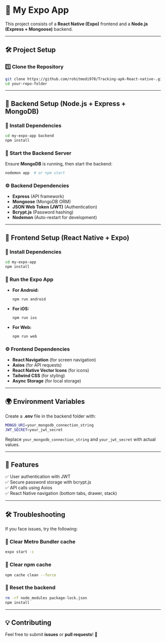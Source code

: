 # 🚀 My Expo App

This project consists of a **React Native (Expo)** frontend and a **Node.js (Express + Mongoose)** backend.

---

## 🛠️ Project Setup

### 1️⃣ Clone the Repository  
```sh
git clone https://github.com/rohitmodi970/Tracking-apk-React-native-.git
cd your-repo-folder
```

---

## 📂 Backend Setup (Node.js + Express + MongoDB)

### 🔹 Install Dependencies  
```sh
cd my-expo-app backend
npm install
```

### 🔹 Start the Backend Server  
Ensure **MongoDB** is running, then start the backend:
```sh
nodemon app  # or npm start
```

### ⚙️ Backend Dependencies  
- **Express** (API framework)
- **Mongoose** (MongoDB ORM)
- **JSON Web Token (JWT)** (Authentication)
- **Bcrypt.js** (Password hashing)
- **Nodemon** (Auto-restart for development)

---

## 📱 Frontend Setup (React Native + Expo)

### 🔹 Install Dependencies  
```sh
cd my-expo-app
npm install
```

### 🔹 Run the Expo App  
- **For Android:**
  ```sh
  npm run android
  ```
- **For iOS:**
  ```sh
  npm run ios
  ```
- **For Web:**
  ```sh
  npm run web
  ```

### ⚙️ Frontend Dependencies  
- **React Navigation** (for screen navigation)
- **Axios** (for API requests)
- **React Native Vector Icons** (for icons)
- **Tailwind CSS** (for styling)
- **Async Storage** (for local storage)

---

## 🌍 Environment Variables
Create a **.env** file in the backend folder with:
```sh
MONGO_URI=your_mongodb_connection_string
JWT_SECRET=your_jwt_secret
```
Replace `your_mongodb_connection_string` and `your_jwt_secret` with actual values.

---

## 🚀 Features
✅ User authentication with JWT  
✅ Secure password storage with bcrypt.js  
✅ API calls using Axios  
✅ React Native navigation (bottom tabs, drawer, stack)  

---

## 🛠️ Troubleshooting
If you face issues, try the following:

### 🔹 Clear Metro Bundler cache  
```sh
expo start -c
```

### 🔹 Clear npm cache  
```sh
npm cache clean --force
```

### 🔹 Reset the backend  
```sh
rm -rf node_modules package-lock.json
npm install
```

---

## 💡 Contributing
Feel free to submit **issues** or **pull requests**! 🚀
